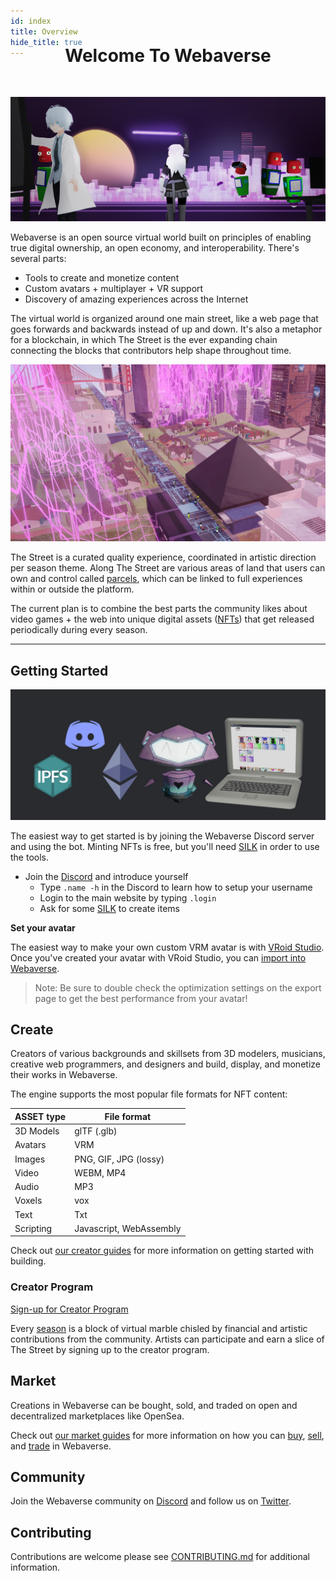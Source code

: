 ```yaml
---
id: index 
title: Overview 
hide_title: true
---
```


<div style='margin-top: -60px'></div>
<h1 align="center"><b>Welcome To Webaverse</b></h1>

<br/>

![Banner](/img/banner.jpg)

Webaverse is an open source virtual world built on principles of enabling true digital ownership, an open economy, and interoperability. There's several parts:

- Tools to create and monetize content
- Custom avatars + multiplayer + VR support
- Discovery of amazing experiences across the Internet

The virtual world is organized around one main street, like a web page that goes forwards and backwards instead of up and down. It's also a metaphor for a blockchain, in which The Street is the ever expanding chain connecting the blocks that contributors help shape throughout time.

![](/img/street.jpg)

The Street is a curated quality experience, coordinated in artistic direction per season theme. Along The Street are various areas of land that users can own and control called [parcels](/docs/webaverse/parcels), which can be linked to full experiences within or outside the platform.



The current plan is to combine the best parts the community likes about video games + the web into unique digital assets ([NFTs](./webaverse/items)) that get released periodically during every season.

---

## Getting Started 

![](/img/ethbot.jpg)

The easiest way to get started is by joining the Webaverse Discord server and using the bot. Minting NFTs is free, but you'll need [SILK](./silk) in order to use the tools.

- Join the [Discord](https://discord.gg/R5wqYhvv53) and introduce yourself
  - Type `.name -h` in the Discord to learn how to setup your username
  - Login to the main website by typing `.login`
  - Ask for some [SILK](/docs/webaverse/silk) to create items

**Set your avatar**

The easiest way to make your own custom VRM avatar is with [VRoid Studio](https://vroid.com/en/studio/). Once you've created your avatar with VRoid Studio, you can [import into Webaverse](/docs/create/import-vroid).

> Note: Be sure to double check the optimization settings on the export page to get the best performance from your avatar!

## Create 

Creators of various backgrounds and skillsets from 3D modelers, musicians, creative web programmers, and designers and build, display, and monetize their works in Webaverse.

The engine supports the most popular file formats for NFT content:

| ASSET type  | File format |
| ----------- | ----------- |
| 3D Models   | glTF (.glb) |
| Avatars     | VRM         |
| Images      | PNG, GIF, JPG (lossy)  |
| Video       | WEBM, MP4   |
| Audio       | MP3         |
| Voxels      | vox         |
| Text        | Txt         |
| Scripting   | Javascript, WebAssembly  |

Check out [our creator guides](./create/index.md) for more information on getting started with building.

### Creator Program

[Sign-up for Creator Program](https://utc9pqk8vl1.typeform.com/to/rZp09YYu)

Every [season](/webaverse/seasons) is a block of virtual marble chisled by financial and artistic contributions from the community. Artists can participate and earn a slice of The Street by signing up to the creator program.


## Market 

Creations in Webaverse can be bought, sold, and traded on open and decentralized marketplaces like OpenSea.

Check out [our market guides](./market/silk-guide) for more information on how you can [buy](./market/nfts-guide), [sell](./market/nfts-guide), and [trade](./market/trade-guide) in Webaverse.

## Community

Join the Webaverse community on [Discord](https://discord.gg/R5wqYhvv53) and follow us on [Twitter](https://twitter.com/webaverse).

## Contributing

Contributions are welcome please see <a href="https://github.com/webaverse/docs/blob/master/CONTRIBUTING.md" target="_blank" rel="noopener noreferrer">CONTRIBUTING.md</a> for additional information.


